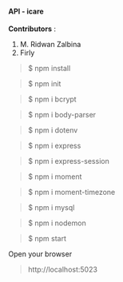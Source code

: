 #### API - icare

**Contributors**  : 
1. M. Ridwan Zalbina
2. Firly


> $ npm install

> $ npm init

> $ npm i bcrypt

> $ npm i body-parser

> $ npm i dotenv

> $ npm i express

> $ npm i express-session

> $ npm i moment

> $ npm i moment-timezone

> $ npm i mysql

> $ npm i nodemon

> $ npm start

Open your browser

> http://localhost:5023